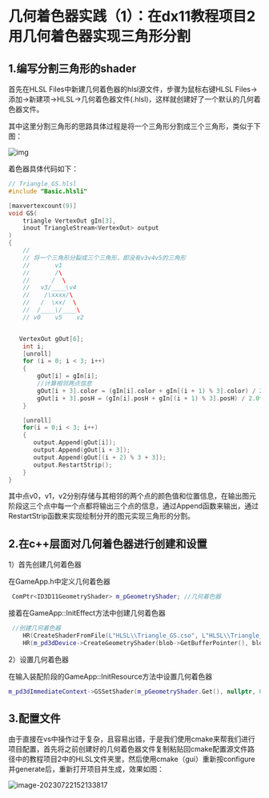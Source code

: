 # 几何着色器实践（1）：在dx11教程项目2用几何着色器实现三角形分割

## 1.编写分割三角形的shader

首先在HLSL Files中新建几何着色器的hlsl源文件，步骤为鼠标右键HLSL Files->添加->新建项->HLSL->几何着色器文件(.hlsl)，这样就创建好了一个默认的几何着色器文件。

其中这里分割三角形的思路具体过程是将一个三角形分割成三个三角形，类似于下图：

![img](https://images2018.cnblogs.com/blog/1172605/201808/1172605-20180808204508906-886184113.jpg)

着色器具体代码如下：

```cpp
// Triangle_GS.hlsl
#include "Basic.hlsli"

[maxvertexcount(9)]
void GS(
	triangle VertexOut gIn[3], 
	inout TriangleStream<VertexOut> output
)
{
    //
    // 将一个三角形分裂成三个三角形，即没有v3v4v5的三角形
    //       v1
    //       /\
    //      /  \
    //   v3/____\v4
    //    /\xxxx/\
    //   /  \xx/  \
    //  /____\/____\
    // v0    v5    v2


   VertexOut gOut[6];
	int i;
	[unroll]
	for (i = 0; i < 3; i++)
	{
		gOut[i] = gIn[i];
        //计算相邻两点信息
		gOut[i + 3].color = (gIn[i].color + gIn[(i + 1) % 3].color) / 2.0f;
		gOut[i + 3].posH = (gIn[i].posH + gIn[(i + 1) % 3].posH) / 2.0f;
	}

	[unroll]
	for(i = 0;i < 3; i++)
	{
	   output.Append(gOut[i]);
	   output.Append(gOut[i + 3]);
	   output.Append(gOut[(i + 2) % 3 + 3]);
	   output.RestartStrip();
	} 
}
```

其中点v0，v1，v2分别存储与其相邻的两个点的颜色值和位置信息，在输出图元阶段这三个点中每一个点都将输出三个点的信息，通过Append函数来输出，通过RestartStrip函数来实现绘制分开的图元实现三角形的分割。

## 2.在c++层面对几何着色器进行创建和设置

1）首先创建几何着色器

在GameApp.h中定义几何着色器

```cpp
 ComPtr<ID3D11GeometryShader> m_pGeometryShader; //几何着色器
```

接着在GameApp::InitEffect方法中创建几何着色器

```cpp
 //创建几何着色器
    HR(CreateShaderFromFile(L"HLSL\\Triangle_GS.cso", L"HLSL\\Triangle_GS.hlsl", "GS", "gs_5_0", blob.ReleaseAndGetAddressOf()))
    HR(m_pd3dDevice->CreateGeometryShader(blob->GetBufferPointer(), blob->GetBufferSize(), nullptr, m_pGeometryShader.GetAddressOf()));
```

2）设置几何着色器

在输入装配阶段的GameApp::InitResource方法中设置几何着色器

```cpp
m_pd3dImmediateContext->GSSetShader(m_pGeometryShader.Get(), nullptr, 0);
```

## 3.配置文件

由于直接在vs中操作过于复杂，且容易出错，于是我们使用cmake来帮我们进行项目配置，首先将之前创建好的几何着色器文件复制粘贴回cmake配置源文件路径中的教程项目2中的HLSL文件夹里，然后使用cmake（gui）重新按configure并generate后，重新打开项目并生成，效果如图：

![image-20230722152133817](C:\Users\25768\AppData\Roaming\Typora\typora-user-images\image-20230722152133817.png)